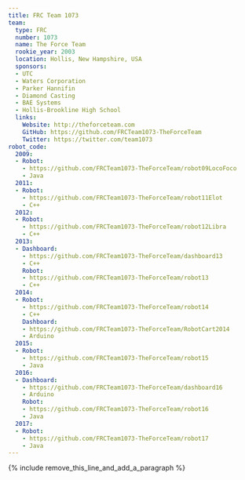 ```yaml
---
title: FRC Team 1073
team:
  type: FRC
  number: 1073
  name: The Force Team
  rookie_year: 2003
  location: Hollis, New Hampshire, USA
  sponsors:
  - UTC
  - Waters Corporation
  - Parker Hannifin
  - Diamond Casting
  - BAE Systems
  - Hollis-Brookline High School
  links:
    Website: http://theforceteam.com
    GitHub: https://github.com/FRCTeam1073-TheForceTeam
    Twitter: https://twitter.com/team1073
robot_code:
  2009:
  - Robot:
    - https://github.com/FRCTeam1073-TheForceTeam/robot09LocoFoco
    - Java
  2011:
  - Robot:
    - https://github.com/FRCTeam1073-TheForceTeam/robot11Elot
    - C++
  2012:
  - Robot:
    - https://github.com/FRCTeam1073-TheForceTeam/robot12Libra
    - C++
  2013:
  - Dashboard:
    - https://github.com/FRCTeam1073-TheForceTeam/dashboard13
    - C++
    Robot:
    - https://github.com/FRCTeam1073-TheForceTeam/robot13
    - C++
  2014:
  - Robot:
    - https://github.com/FRCTeam1073-TheForceTeam/robot14
    - C++
    Dashboard:
    - https://github.com/FRCTeam1073-TheForceTeam/RobotCart2014
    - Arduino
  2015:
  - Robot:
    - https://github.com/FRCTeam1073-TheForceTeam/robot15
    - Java
  2016:
  - Dashboard:
    - https://github.com/FRCTeam1073-TheForceTeam/dashboard16
    - Arduino
    Robot:
    - https://github.com/FRCTeam1073-TheForceTeam/robot16
    - Java
  2017:
  - Robot:
    - https://github.com/FRCTeam1073-TheForceTeam/robot17
    - Java
---
```


{% include remove_this_line_and_add_a_paragraph %}
